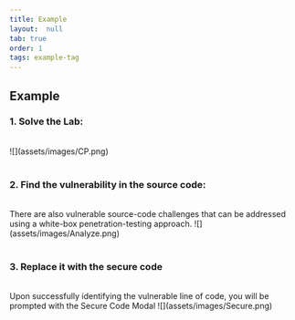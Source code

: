 ```yaml
---
title: Example
layout:  null
tab: true
order: 1
tags: example-tag
---
```


## Example

### 1. Solve the Lab:

<br>
![](assets/images/CP.png)
<br>
<br>

### 2. Find the vulnerability in the source code:

<br>
There are also vulnerable source-code challenges that can be addressed using a white-box penetration-testing approach.
![](assets/images/Analyze.png)
<br>
<br>

### 3. Replace it with the secure code
<br>
Upon successfully identifying the vulnerable line of code, you will be prompted with the Secure Code Modal
![](assets/images/Secure.png)
